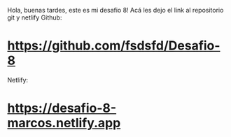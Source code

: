 Hola, buenas tardes, este es mi desafio 8! 
Acá les dejo el link al repositorio git y netlify
Github:
# https://github.com/fsdsfd/Desafio-8
Netlify:
# https://desafio-8-marcos.netlify.app
